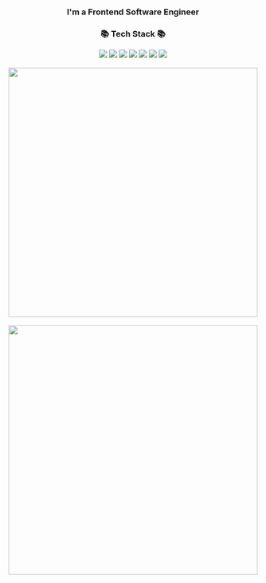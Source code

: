 <div align="center">
	<h3>I'm a Frontend Software Engineer</h3>
</div>
<div align="center">
	<h3>📚 Tech Stack 📚</h3>
</div>
<div align="center">
	<img src="https://img.shields.io/badge/HTML-E34F26?style=flat&logo=HTML5&logoColor=white" />
	<img src="https://img.shields.io/badge/CSS-1572B6?style=flat&logo=CSS3&logoColor=white" />
	<img src="https://img.shields.io/badge/JavaScript-F7DF1E?style=flat&logo=JavaScript&logoColor=white" />
	<img src="https://img.shields.io/badge/TypeScript-3178C6?style=flat&logo=TypeScript&logoColor=white" />
	<img src="https://img.shields.io/badge/React-61DAFB?style=flat&logo=React&logoColor=white" />
	<img src="https://img.shields.io/badge/Next.js-black?style=flat&logo=Next.js&logoColor=white" />	
	<img src="https://img.shields.io/badge/Redux-blueviolet?style=flat&logo=Redux&logoColor=white" />	
</div>
<br>
<div align="center">
	<img width="500" src="https://github-readme-stats.vercel.app/api/top-langs/?username=sekhyuni&layout=compact" />
	<br>
	<br>
	<img width="500" src="https://github-readme-stats.vercel.app/api?username=sekhyuni&show_icons=true" />
</div>
